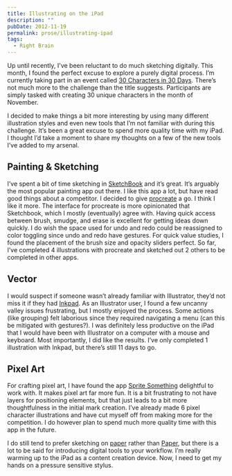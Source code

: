 ```yaml
---
title: Illustrating on the iPad
description: ""
pubDate: 2012-11-19
permalink: prose/illustrating-ipad
tags:
  - Right Brain
---
```


Up until recently, I've been reluctant to do much sketching digitally. This month, I found the perfect excuse to explore a purely digital process. I’m currently taking part in an event called [30 Characters in 30 Days](http://www.30characters.com/author/ryanparsley/). There’s not much more to the challenge than the title suggests. Participants are simply tasked with creating 30 unique characters in the month of November.

I decided to make things a bit more interesting by using many different illustration styles and even new tools that I’m not familiar with during this challenge. It’s been a great excuse to spend more quality time with my iPad. I thought I’d take a moment to share my thoughts on a few of the new tools I’ve added to my arsenal.

## Painting & Sketching

I’ve spent a bit of time sketching in [SketchBook](http://bit.ly/sketchbookApp) and it’s great. It’s arguably the most popular painting app out there. I like this app a lot, but have read good things about a competitor. I decided to give [procreate](http://bit.ly/procreateApp) a go. I think I like it more. The interface for procreate is more opinionated that Sketchbook, which I mostly (eventually) agree with. Having quick access between brush, smudge, and erase is excellent for getting ideas down quickly. I do wish the space used for undo and redo could be reassigned to color toggling since undo and redo have gestures. For quick value studies, I found the placement of the brush size and opacity sliders perfect. So far, I’ve completed 4 illustrations with procreate and sketched out 2 others to be completed in other apps.

## Vector

I would suspect if someone wasn’t already familiar with Illustrator, they’d not miss it if they had [Inkpad](http://bit.ly/inkpadApp). As an Illustrator user, I found a few uncanny valley issues frustrating, but I mostly enjoyed the process. Some actions (like grouping) felt laborious since they required navigating a menu (can this be mitigated with gestures?). I was definitely less productive on the iPad that I would have been with Illustrator on a computer with a mouse and keyboard. Most importantly, I did like the results. I’ve only completed 1 illustration with Inkpad, but there’s still 11 days to go.

## Pixel Art

For crafting pixel art, I have found the app [Sprite Something](http://bit.ly/spriteSomething) delightful to work with. It makes pixel art far more fun. It is a bit frustrating to not have layers for positioning elements, but that just leads to a bit more thoughtfulness in the initial mark creation. I’ve already made 6 pixel character illustrations and have cut myself off from making more for the competition. I do however plan to spend much more quality time with this app in the future.

I do still tend to prefer sketching on [paper](http://bit.ly/deadTree) rather than [Paper](http://bit.ly/paperApp), but there is a lot to be said for introducing digital tools to your workflow. I’m really warming up to the iPad as a content creation device. Now, I need to get my hands on a pressure sensitive stylus.
